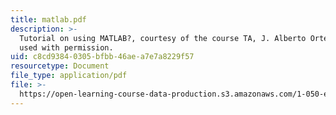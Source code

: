 ```yaml
---
title: matlab.pdf
description: >-
  Tutorial on using MATLAB?, courtesy of the course TA, J. Alberto Ortega, and
  used with permission.
uid: c8cd9384-0305-bfbb-46ae-a7e7a8229f57
resourcetype: Document
file_type: application/pdf
file: >-
  https://open-learning-course-data-production.s3.amazonaws.com/1-050-engineering-mechanics-i-fall-2007/c8cd93840305bfbb46aea7e7a8229f57_matlab.pdf
---
```

